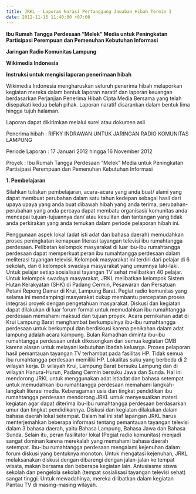 ```yaml
---
title: JRKL - Laporan Narasi Pertanggung Jawaban Hibah Termin I
date: 2012-11-16 11:40:00 +07:00
---
```


**Ibu Rumah Tangga Perdesaan “Melek” Media untuk Peningkatan Partisipasi Perempuan dan Pemenuhan Kebutuhan Informasi**

**Jaringan Radio Komunitas Lampung**

**Wikimedia Indonesia**

**Instruksi untuk mengisi laporan penerimaan hibah**

Wikimedia Indonesia mengharuskan seluruh penerima hibah melaporkan kegiatan mereka dalam bentuk laporan naratif dan laporan keuangan berdasarkan Perjanjian Penerima Hibah Cipta Media Bersama yang telah disepakati kedua belah pihak. Laporan naratif disarankan dalam bentuk lima hingga tujuh halaman.

Laporan dapat dikirimkan melalui surel atau dokumen asli

Penerima hibah	    :	RIFKY INDRAWAN UNTUK JARINGAN RADIO KOMUNITAS LAMPUNG

Periode Laporan	    :	17 Januari 2012 hingga 16 November 2012

Proyek	            :	Ibu Rumah Tangga Perdesaan “Melek” Media untuk Peningkatan Partisipasi Perempuan dan Pemenuhan Kebutuhan Informasi

**1. Pembelajaran**

  Silahkan tuliskan pembelajaran, acara-acara yang anda buat/ alami yang dapat membuat perubahan dalam satu tahun kedepan sebagai hasil dari upaya upaya yang anda buat dibawah hibah yang anda terima, perubahan-perubahan yang anda percaya dapat membatu organisasi/ komunitas anda mencapai tujuan-tujuannya dan/ atau kesulitan dan tantangan yang tidak anda perkirakan yang anda temukan dalam periode pelaporan hibah ini.

Penggunaan aspek lokal (adat isti adat dan bahasa daerah) memudahkan proses peningkatan kemapuan literasi tayangan televisi ibu rumahtangga perdesaan.
Pelibatan kelompok masyarakat di luar ibu-ibu rumahtangga perdesaan dapat memperkuat peran ibu rumahtangga perdesaan dalam meliterasi tayangan televisi. Kelompok masyarakat ini terdiri dari pelajar di 6 sekolah, dan 6 kelompok swadaya masyarakat yang umumnya laki-laki. Untuk pelajar setiap sosialisasi tayangan TV sehat melibatkan 40 pelajar. Untuk kelompok swadaya masyarakat, JRKL melibatkan kelompok Sistem Hutan Kerakyatan (SHK) di Padang Cermin, Pesawaran dan Persatuan Petani Repong Damar di Krui, Lampung Barat.
Pegiat radio komunitas yang selama ini mendampingi masyarakat cukup membantu percepatan proses integrasi proyek dengan pengetahuan masyarakat.
Diskusi dan kegiatan dapat dilakukan di luar forum formal untuk memudahkan ibu rumahtangga perdesaan memahami maksud dan tujuan proyek.
Acara pernikahan adat di Krui Lampung Barat menghambat berkumpulnya ibu-ibu rumahtangga perdesaan untuk berkumpul dan berdiskusi karena penikahan dalam adat lampung adalah acara kampung.
Bulan Ramadhan diminta ibu-ibu rumahtangga perdesaan untuk dikosongkan dari semua kegiatan CMB karena alasan untuk melayani kebutuhan ibadah keluarga.
Proses pelaporan hasil pemantauan tayangan TV terhambat pada fasilitas HP. Tidak semua ibu rumahtangga perdesaan memiliki HP.
Lokalitas suku yang berbeda di 2 wilayah kerja. Di wilayah Krui, Lampung Barat bersuku Lampung dan di wilayah Hanura-Hurun, Padang Cermin bersuku Jawa dan Sunda. Hal ini mendorong JRKL untuk menggunakan adat istiadat dan bahasa setempat untuk memudahkan ibu rumahtangga perdesaan memahami langkah-langkah literasi media.
Keberagaman usia dan tingkat pendidikan ibu rumahtangga perdesaan mendorong JRKL untuk menyesuaikan materi kegiatan agar dapat diterima ibu-ibu rumahtangga perdesaan berdasarkan umur dan tingkat pendidikannya.
Diskusi dan kegiatan dilakukan dalam bahasa daerah lokal setempat. Dalam hal ini staf lapangan JRKL harus menterjemahkan beberapa informasi tentang pemantauan tayangan televisi dalam 3 bahasa daerah, yaitu Bahasa Lampung, Bahasa Jawa dan Bahasa Sunda. Selain itu, peran fasilitator lokal (Pegiat radio komunitas) menjadi sangat dominan karena merekalah yang memahami bahasa daerah setempat.
Ibu-ibu rumahtangga perdesaan mengalami kejenuhan dalam forum diskusi yang bentuknya monoton. Untuk mengatasi kejenuhan, JRKL melaksanakan diskusi dengan dibarengi dengan jalan-jalan ke tempat wisata, makan bersama dan beberapa kegiatan lain.
Antusiasme siswa sekolah dan pengelola sekolah (tempat sosialisasi tayangan televisi sehat) sangat tinggi. Untuk mewadahinya, mereka dilibatkan dalam kegiatan Pantau TV di masing-masing wilayah.